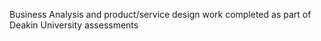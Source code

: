 Business Analysis and product/service design work completed as part of Deakin University assessments
